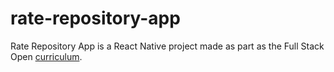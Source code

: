 # rate-repository-app

Rate Repository App is a React Native project made as part as the Full Stack Open [curriculum](https://fullstackopen.com/en/part10).

